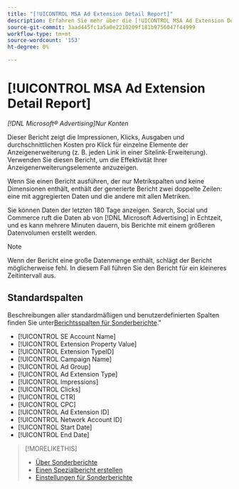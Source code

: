 ```yaml
---
title: "[!UICONTROL MSA Ad Extension Detail Report]"
description: Erfahren Sie mehr über die [!UICONTROL MSA Ad Extension Detail Report].
source-git-commit: 3aad445fc1a5a0e2210209f181b9756047f44999
workflow-type: tm+mt
source-wordcount: '153'
ht-degree: 0%

---
```


# [!UICONTROL MSA Ad Extension Detail Report]

*[!DNL Microsoft® Advertising]Nur Konten*

Dieser Bericht zeigt die Impressionen, Klicks, Ausgaben und durchschnittlichen Kosten pro Klick für einzelne Elemente der Anzeigenerweiterung (z. B. jeden Link in einer Sitelink-Erweiterung). Verwenden Sie diesen Bericht, um die Effektivität Ihrer Anzeigenerweiterungselemente anzuzeigen.

Wenn Sie einen Bericht ausführen, der nur Metrikspalten und keine Dimensionen enthält, enthält der generierte Bericht zwei doppelte Zeilen: eine mit aggregierten Daten und die andere mit allen Metriken.<!-- all metrics? -->

Sie können Daten der letzten 180 Tage anzeigen. Search, Social und Commerce ruft die Daten ab von [!DNL Microsoft Advertising] in Echtzeit, und es kann mehrere Minuten dauern, bis Berichte mit einem größeren Datenvolumen erstellt werden.

>[!NOTE]
>
>Wenn der Bericht eine große Datenmenge enthält, schlägt der Bericht möglicherweise fehl. In diesem Fall führen Sie den Bericht für ein kleineres Zeitintervall aus.

## Standardspalten

Beschreibungen aller standardmäßigen und benutzerdefinierten Spalten finden Sie unter[Berichtsspalten für Sonderberichte](specialty-report-columns.md).&quot;

* [!UICONTROL SE Account Name]
* [!UICONTROL Extension Property Value]
* [!UICONTROL Extension TypeID]
* [!UICONTROL Campaign Name]
* [!UICONTROL Ad Group]
* [!UICONTROL Ad Extension Type]
* [!UICONTROL Impressions]
* [!UICONTROL Clicks]
* [!UICONTROL CTR]
* [!UICONTROL CPC]
* [!UICONTROL Ad Extension ID]
* [!UICONTROL Network Account ID]
* [!UICONTROL Start Date]
* [!UICONTROL End Date]

>[!MORELIKETHIS]
>
>* [Über Sonderberichte](specialty-report-about.md)
>* [Einen Spezialbericht erstellen](specialty-report-generate.md)
>* [Einstellungen für Sonderberichte](specialty-report-settings.md)
